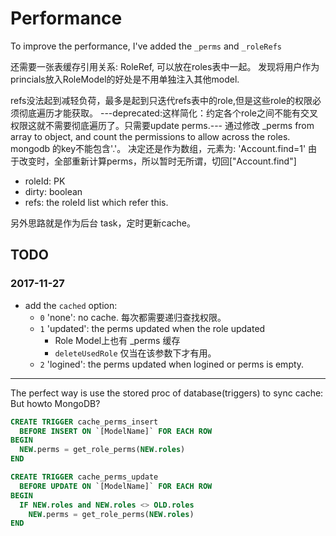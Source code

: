 # Performance

To improve the performance, I've added the `_perms` and `_roleRefs`


还需要一张表缓存引用关系: RoleRef, 可以放在roles表中一起。
发现将用户作为princials放入RoleModel的好处是不用单独注入其他model.

refs没法起到减轻负荷，最多是起到只迭代refs表中的role,但是这些role的权限必须彻底遍历才能获取。
---deprecated:这样简化：约定各个role之间不能有交叉权限这就不需要彻底遍历了。只需要update perms.---
通过修改 _perms from array to object, and count the permissions to allow across the roles.
mongodb 的key不能包含'.'。
决定还是作为数组，元素为: 'Account.find=1'
由于改变时，全部重新计算perms，所以暂时无所谓，切回["Account.find"]


* roleId: PK
* dirty: boolean
* refs: the roleId list which refer this.

另外思路就是作为后台 task，定时更新cache。



## TODO

### 2017-11-27

+ add the `cached` option:
  * `0` 'none': no cache. 每次都需要递归查找权限。
  * `1` 'updated': the perms updated when the role updated
    * Role Model上也有 _perms 缓存
    * `deleteUsedRole` 仅当在该参数下才有用。
  * `2` 'logined': the perms updated when logined or perms is empty.

------------------------

The perfect way is use the stored proc of database(triggers) to sync cache:
But howto MongoDB?

```sql
CREATE TRIGGER cache_perms_insert
  BEFORE INSERT ON `[ModelName]` FOR EACH ROW
BEGIN
  NEW.perms = get_role_perms(NEW.roles)
END

CREATE TRIGGER cache_perms_update
  BEFORE UPDATE ON `[ModelName]` FOR EACH ROW
BEGIN
  IF NEW.roles and NEW.roles <> OLD.roles
    NEW.perms = get_role_perms(NEW.roles)
END
```

